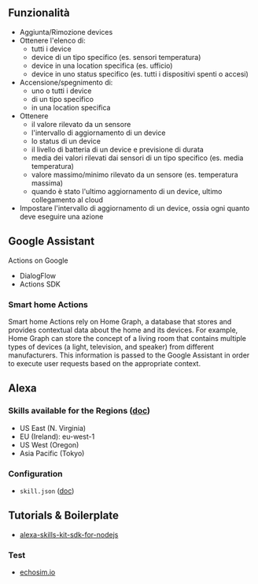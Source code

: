 ## Funzionalità
- Aggiunta/Rimozione devices
- Ottenere l'elenco di:
  - tutti i device
  - device di un tipo specifico (es. sensori temperatura)
  - device in una location specifica (es. ufficio)
  - device in uno status specifico (es. tutti i dispositivi spenti o accesi)
- Accensione/spegnimento di:
  - uno o tutti i device
  - di un tipo specifico 
  - in una location specifica
- Ottenere
  - il valore rilevato da un sensore
  - l'intervallo di aggiornamento di un device
  - lo status di un device
  - il livello di batteria di un device e previsione di durata
  - media dei valori rilevati dai sensori di un tipo specifico (es. media temperatura)
  - valore massimo/minimo rilevato da un sensore (es. temperatura massima)
  - quando è stato l'ultimo aggiornamento di un device, ultimo collegamento al cloud
- Impostare l'intervallo di aggiornamento di un device, ossia ogni quanto deve eseguire una azione


## Google Assistant
Actions on Google
- DialogFlow
- Actions SDK

### Smart home Actions
Smart home Actions rely on Home Graph, a database that stores and provides contextual data about the home and its devices. For example, Home Graph can store the concept of a living room that contains multiple types of devices (a light, television, and speaker) from different manufacturers. This information is passed to the Google Assistant in order to execute user requests based on the appropriate context.

## Alexa

### Skills available for the Regions ([doc](https://developer.amazon.com/docs/custom-skills/develop-skills-in-multiple-languages.html))

- US East (N. Virginia)
- EU (Ireland): eu-west-1
- US West (Oregon)
- Asia Pacific (Tokyo)

### Configuration

- `skill.json` ([doc](https://developer.amazon.com/docs/smapi/skill-manifest.html))

## Tutorials & Boilerplate

- [alexa-skills-kit-sdk-for-nodejs](https://github.com/alexa/alexa-skills-kit-sdk-for-nodejs)

### Test

- [echosim.io](https://echosim.io/)